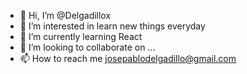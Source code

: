 - 👋 Hi, I’m @Delgadillox
- 👀 I’m interested in learn new things everyday
- 🌱 I’m currently learning React
- 💞️ I’m looking to collaborate on ...
- 📫 How to reach me josepablodelgadillo@gmail.com

<!---
Delgadillox/Delgadillox is a ✨ special ✨ repository because its `README.md` (this file) appears on your GitHub profile.
You can click the Preview link to take a look at your changes.
--->
